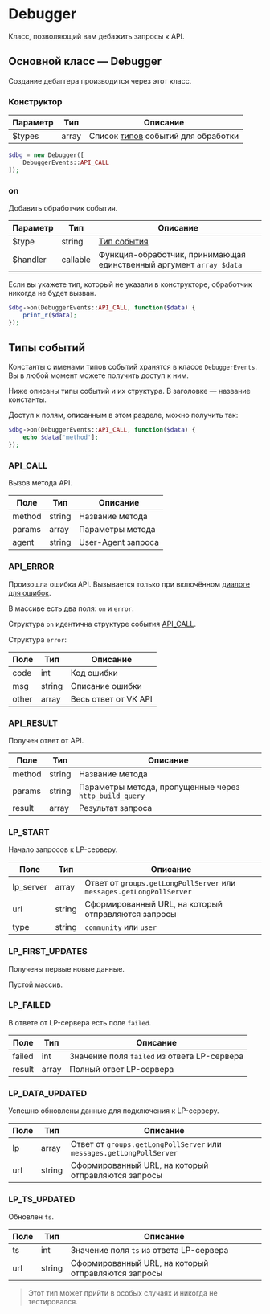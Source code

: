 # Debugger
Класс, позволяющий вам дебажить запросы к API.

## Основной класс — Debugger
Создание дебаггера производится через этот класс.

### Конструктор

| Параметр | Тип   | Описание                                            |
|----------|-------|-----------------------------------------------------|
| $types   | array | Список [типов](#типы-событий) событий для обработки |

```php
$dbg = new Debugger([
	DebuggerEvents::API_CALL
]);
```

### on
Добавить обработчик события.

| Параметр | Тип      | Описание                                                            |
|----------|----------|---------------------------------------------------------------------|
| $type    | string   | [Тип события](#типы-событий)                                        |
| $handler | callable | Функция-обработчик, принимающая единственный аргумент `array $data` |

Если вы укажете тип, который не указали в конструкторе, обработчик никогда не будет вызван.

```php
$dbg->on(DebuggerEvents::API_CALL, function($data) {
	print_r($data);
});
```

## Типы событий
Константы с именами типов событий хранятся в классе `DebuggerEvents`. Вы в любой момент можете получить доступ к ним.

Ниже описаны типы событий и их структура. В заголовке — название константы.

Доступ к полям, описанным в этом разделе, можно получить так:

```php
$dbg->on(DebuggerEvents::API_CALL, function($data) {
	echo $data['method'];
});
```

### API_CALL
Вызов метода API.

| Поле   | Тип    | Описание           |
|--------|--------|--------------------|
| method | string | Название метода    |
| params | array  | Параметры метода   |
| agent  | string | User-Agent запроса |

### API_ERROR
Произошла ошибка API. Вызывается только при включённом [диалоге для ошибок](../helpers/authstorage.md#seterrorspeer).

В массиве есть два поля: `on` и `error`.

Структура `on` идентична структуре события [API_CALL](#api_call).

Структура `error`:

| Поле  | Тип    | Описание             |
|-------|--------|----------------------|
| code  | int    | Код ошибки           |
| msg   | string | Описание ошибки      |
| other | array  | Весь ответ от VK API |

### API_RESULT
Получен ответ от API.

| Поле   | Тип    | Описание                                               |
|--------|--------|--------------------------------------------------------|
| method | string | Название метода                                        |
| params | string | Параметры метода, пропущенные через `http_build_query` |
| result | array  | Результат запроса                                      |

### LP_START
Начало запросов к LP-серверу.

| Поле      | Тип    | Описание                                                             |
|-----------|--------|----------------------------------------------------------------------|
| lp_server | array  | Ответ от `groups.getLongPollServer` или `messages.getLongPollServer` |
| url       | string | Сформированный URL, на который отправляются запросы                  |
| type      | string | `community` или `user`                                               |

### LP_FIRST_UPDATES
Получены первые новые данные.

Пустой массив.

### LP_FAILED
В ответе от LP-сервера есть поле `failed`.

| Поле   | Тип   | Описание                                    |
|--------|-------|---------------------------------------------|
| failed | int   | Значение поля `failed` из ответа LP-сервера |
| result | array | Полный ответ LP-сервера                     |

### LP_DATA_UPDATED
Успешно обновлены данные для подключения к LP-серверу.

| Поле | Тип    | Описание                                                             |
|------|--------|----------------------------------------------------------------------|
| lp   | array  | Ответ от `groups.getLongPollServer` или `messages.getLongPollServer` |
| url  | string | Сформированный URL, на который отправляются запросы                  |

### LP_TS_UPDATED
Обновлен `ts`.

| Поле | Тип    | Описание                                            |
|------|--------|-----------------------------------------------------|
| ts   | int    | Значение поля `ts` из ответа LP-сервера             |
| url  | string | Сформированный URL, на который отправляются запросы |

> Этот тип может прийти в особых случаях и никогда не тестировался.